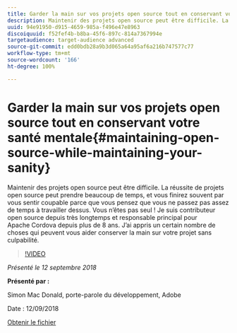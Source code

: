 ```yaml
---
title: Garder la main sur vos projets open source tout en conservant votre santé mentale
description: Maintenir des projets open source peut être difficile. La réussite de projets open source peut prendre beaucoup de temps, et vous finirez souvent par vous sentir coupable parce que vous pensez que vous ne passez pas assez de temps à travailler dessus. Découvrez ces éléments qui peuvent vous aider à conserver la main sur votre projet sans culpabilité.
uuid: 94e91950-d915-4659-985a-f496e47e8963
discoiquuid: f52fef4b-b8ba-45f6-897c-814a7367994e
targetaudience: target-audience advanced
source-git-commit: edd0bdb28a9b3d065a64a95af6a216b747577c77
workflow-type: tm+mt
source-wordcount: '166'
ht-degree: 100%

---
```


# Garder la main sur vos projets open source tout en conservant votre santé mentale{#maintaining-open-source-while-maintaining-your-sanity}

Maintenir des projets open source peut être difficile. La réussite de projets open source peut prendre beaucoup de temps, et vous finirez souvent par vous sentir coupable parce que vous pensez que vous ne passez pas assez de temps à travailler dessus. Vous n’êtes pas seul ! Je suis contributeur open source depuis très longtemps et responsable principal pour Apache Cordova depuis plus de 8 ans. J’ai appris un certain nombre de choses qui peuvent vous aider conserver la main sur votre projet sans culpabilité.

>[!VIDEO](https://video.tv.adobe.com/v/23713/?quality=9)

*Présenté le 12 septembre 2018*

**Présenté par :**

Simon Mac Donald, porte-parole du développement, Adobe

Date : 12/09/2018

[Obtenir le fichier](assets/maintaining-open-source-while-maintaining-your-sanity-gems-091218.pdf)

<!--
[Get back to the Overview](https://helpx.adobe.com/experience-manager/kt/eseminars/gems/aem-index.html)
-->
